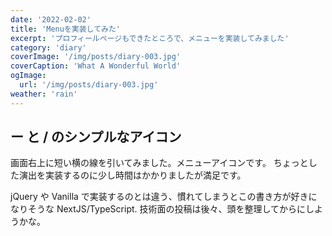 ```yaml
---
date: '2022-02-02'
title: 'Menuを実装してみた'
excerpt: 'プロフィールページもできたところで、メニューを実装してみました'
category: 'diary'
coverImage: '/img/posts/diary-003.jpg'
coverCaption: 'What A Wonderful World'
ogImage:
  url: '/img/posts/diary-003.jpg'
weather: 'rain'
---
```


## ー と / のシンプルなアイコン
画面右上に短い横の線を引いてみました。メニューアイコンです。
ちょっとした演出を実装するのに少し時間はかかりましたが満足です。

jQuery や Vanilla で実装するのとは違う、慣れてしまうとこの書き方が好きになりそうな NextJS/TypeScript.
技術面の投稿は後々、頭を整理してからにしようかな。

